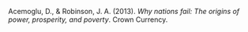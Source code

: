 Acemoglu, D., & Robinson, J. A. (2013). _Why nations fail: The origins of power, prosperity, and poverty_. Crown Currency.